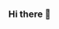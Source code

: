 ### Hi there 👋

<!--
**AnshDalal/AnshDalal** is a ✨ _special_ ✨ repository because its `README.md` (this file) appears on your GitHub profile.

Here are some ideas to get you started:

- 🔭 I’m currently working on GitHub and Web Development.
- 🌱 I’m currently learning Software Applications. 
- 👯 I’m looking to collaborate on common interests.
- 🤔 I’m looking for help with my GitHub Account.
- 💬 Ask me about my future.
- 📫 How to reach me: My number 
- 😄 Pronouns: He/Him
- ⚡ Fun fact: I once ate 11 Rotis in a single sitting.
-->
